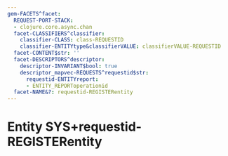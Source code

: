 ```yaml
---
gem-FACETS^facet:
  REQUEST-PORT-STACK:
  - clojure.core.async.chan
  facet-CLASSIFIERS^classifier:
    classifier-CLASS: class-REQUESTID
    classifier-ENTITYtype&classifierVALUE: classifierVALUE-REQUESTID
  facet-CONTENT$str: ''
  facet-DESCRIPTORS^descriptor:
    descriptor-INVARIANT$bool: true
    descriptor_mapvec-REQUESTS^requestid$str:
      requestid-ENTITYreport:
      - ENTITY_REPORToperationid
  facet-NAME&?: requestid-REGISTERentity
---
```

# Entity SYS+requestid-REGISTERentity

